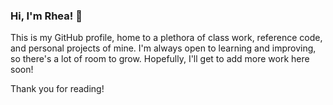 ### Hi, I'm Rhea! 👋


This is my GitHub profile, home to a plethora of class work, reference code, and personal projects of mine. I'm always open to learning and improving, so there's a lot of room to grow. Hopefully, I'll get to add more work here soon!

Thank you for reading!





<!--
**rheamangat/rheamangat** is a ✨ _special_ ✨ repository because its `README.md` (this file) appears on your GitHub profile.

Here are some ideas to get you started:

- 🔭 I’m currently working on ...
- 🌱 I’m currently learning ...
- 👯 I’m looking to collaborate on ...
- 🤔 I’m looking for help with ...
- 💬 Ask me about ...
- 📫 How to reach me: ...
- 😄 Pronouns: ...
- ⚡ Fun fact: ...
-->
